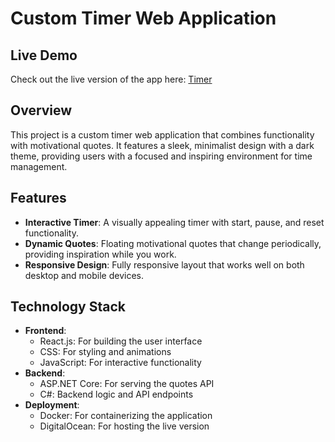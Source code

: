 # Custom Timer Web Application

## Live Demo

Check out the live version of the app here: [Timer](https://seahorse-app-wn5zq.ondigitalocean.app)

## Overview

This project is a custom timer web application that combines functionality with motivational quotes. It features a sleek, minimalist design with a dark theme, providing users with a focused and inspiring environment for time management.

## Features

- **Interactive Timer**: A visually appealing timer with start, pause, and reset functionality.
- **Dynamic Quotes**: Floating motivational quotes that change periodically, providing inspiration while you work.
- **Responsive Design**: Fully responsive layout that works well on both desktop and mobile devices.

## Technology Stack

- **Frontend**:
  - React.js: For building the user interface
  - CSS: For styling and animations
  - JavaScript: For interactive functionality
- **Backend**:
  - ASP.NET Core: For serving the quotes API
  - C#: Backend logic and API endpoints
- **Deployment**:
  - Docker: For containerizing the application
  - DigitalOcean: For hosting the live version
